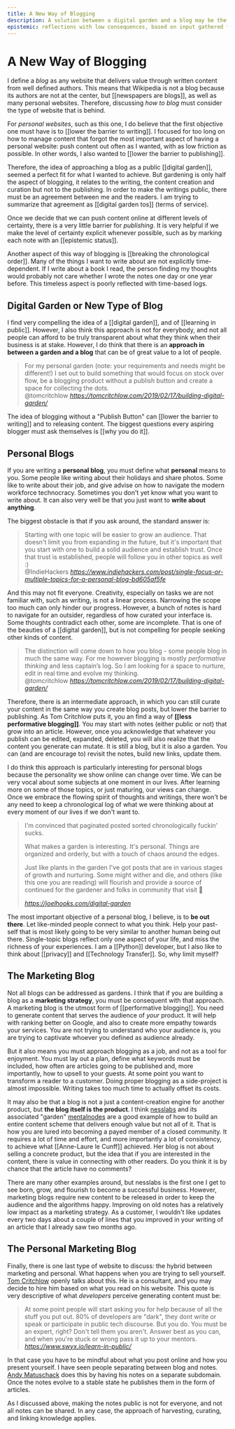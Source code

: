 ```yaml
---
title: A New Way of Blogging
description: A solution between a digital garden and a blog may be the answer many content creators are looking for.
epistemic: reflections with low consequences, based on input gathered from other online sources, and conscious practice. Associated risks are not fully developed
---
```

# A New Way of Blogging
I define a *blog* as any website that delivers value through written content from well defined authors. This means that Wikipedia is not a blog because its authors are not at the center, but [[newspapers are blogs]], as well as many personal websites. Therefore, discussing *how to blog* must consider the type of website that is behind. 

For *personal websites*, such as this one, I do believe that the first objective one must have is to [[lower the barrier to writing]]. I focused for too long on how to manage content that forgot the most important aspect of having a personal website: push content out often as I wanted, with as low friction as possible. In other words, I also wanted to [[lower the barrier to publishing]]. 

Therefore, the idea of approaching a blog as a public [[digital garden]], seemed a perfect fit for what I wanted to achieve. But gardening is only half the aspect of blogging, it relates to the writing, the content creation and curation but not to the publishing. In order to make the writings public, there must be an agreement between me and the readers. I am trying to summarize that agreement as [[digital garden tos]] (terms of service). 

Once we decide that we can push content online at different levels of certainty, there is a very little barrier for *publishing*. It is very helpful if we make the level of certainty explicit whenever possible, such as by marking each note with an [[epistemic status]]. 

Another aspect of this way of blogging is [[breaking the chronological order]]. Many of the things I want to write about are not explicitly time-dependent. If I write about a book I read, the person finding my thoughts would probably not care whether I wrote the notes one day or one year before. This timeless aspect is poorly reflected with time-based logs. 

## Digital Garden or New Type of Blog
I find very compelling the idea of a [[digital garden]], and of [[learning in public]]. However, I also think this approach is not for everybody, and not all people can afford to be truly transparent about what they think when their business is at stake. However, I do think that there is an **approach in between a garden and a blog** that can be of great value to a lot of people. 

<blockquote class="quoteback" darkmode="" data-title="Building%20a%20digital%20garden" data-author="@tomcritchlow" cite="https://tomcritchlow.com/2019/02/17/building-digital-garden/">
For my personal garden (note: your requirements and needs might be different!) I set out to build something that would focus on stock over flow, be a blogging product without a publish button and create a space for collecting the dots.
<footer>@tomcritchlow <cite><a href="https://tomcritchlow.com/2019/02/17/building-digital-garden/">https://tomcritchlow.com/2019/02/17/building-digital-garden/</a></cite></footer>
</blockquote>
<script note="" src="https://cdn.jsdelivr.net/gh/Blogger-Peer-Review/quotebacks@1/quoteback.js"></script>

The idea of blogging without a "Publish Button" can [[lower the barrier to writing]] and to releasing content. The biggest questions every aspiring blogger must ask themselves is [[why you do it]]. 

## Personal Blogs
If you are writing a **personal blog**, you must define what **personal** means to you. Some people like writing about their holidays and share photos. Some like to write about their job, and give advise on how to navigate the modern workforce technocracy. Sometimes you don't yet know what you want to write about. It can also very well be that you just want to **write about anything**. 

The biggest obstacle is that if you ask around, the standard answer is:

<blockquote class="quoteback" darkmode="" data-title="Single-focus%20or%20multiple%20topics%20for%20a%20personal%20blog%3F" data-author="@IndieHackers" cite="https://www.indiehackers.com/post/single-focus-or-multiple-topics-for-a-personal-blog-bd605af5fe">Starting with one topic will be easier to grow an audience. That doesn't limit you from expanding in the future, but it's important that you start with one to build a solid audience and establish trust. Once that trust is established, people will follow you in other topics as well :)
<footer>@IndieHackers <cite><a href="https://www.indiehackers.com/post/single-focus-or-multiple-topics-for-a-personal-blog-bd605af5fe">https://www.indiehackers.com/post/single-focus-or-multiple-topics-for-a-personal-blog-bd605af5fe</a></cite></footer>
</blockquote>
<script note="" src="https://cdn.jsdelivr.net/gh/Blogger-Peer-Review/quotebacks@1/quoteback.js"></script>

And this may not fit everyone. Creativity, especially on tasks we are not familiar with, such as writing, is not a linear process. Narrowing the scope too much can only hinder our progress. However, a bunch of notes is hard to navigate for an outsider, regardless of how curated your interface is. Some thoughts contradict each other, some are incomplete. That is one of the beauties of a [[digital garden]], but is not compelling for people seeking other kinds of content. 

<blockquote class="quoteback" darkmode="" data-title="Building%20a%20digital%20garden" data-author="@tomcritchlow" cite="https://tomcritchlow.com/2019/02/17/building-digital-garden/">The distinction will come down to how you blog - some people blog in much the same way. For me however blogging is mostly <em>performative thinking</em> and less captain’s log. So I am looking for a space to nurture, edit in real time and evolve my thinking.
<footer>@tomcritchlow <cite><a href="https://tomcritchlow.com/2019/02/17/building-digital-garden/">https://tomcritchlow.com/2019/02/17/building-digital-garden/</a></cite></footer>
</blockquote>
<script note="" src="https://cdn.jsdelivr.net/gh/Blogger-Peer-Review/quotebacks@1/quoteback.js"></script>

Therefore, there is an intermediate approach, in which you can still curate your content in the same way you create blog posts, but lower the barrier to publishing. As Tom Critchlow puts it, you an find a way of **[[less performative blogging]]**. You may start with notes (either public or not) that grow into an article. However, once you acknowledge that whatever you publish can be edited, expanded, deleted, you will also realize that the content you generate can mutate. It is still a blog, but it is also a garden. You can (and are encourage to) revisit the notes, build new links, update them. 

I do think this approach is particularly interesting for personal blogs because the personality we show online can change over time. We can be very vocal about some subjects at one moment in our lives. After learning more on some of those topics, or just maturing, our views can change. Once we embrace the flowing spirit of thoughts and writings, there won't be any need to keep a chronological log of what we were thinking about at every moment of our lives if we don't want to.

<blockquote class="quoteback" darkmode="" data-title="%F0%9F%8C%B1%20My%20blog%20is%20a%20digital%20garden%2C%20not%20a%20blog" data-author="" cite="https://joelhooks.com/digital-garden">
<p class="css-yw8fqx e1tutuyt0">I'm convinced that paginated posted sorted chronologically fuckin' sucks.</p><p class="css-yw8fqx e1tutuyt0">What makes a garden is interesting. It's personal. Things are organized and orderly, but with a touch of chaos around the edges.</p><p class="css-yw8fqx e1tutuyt0">Just like plants in the garden I've got posts that are in various stages of growth and nurturing. Some might wither and die, and others (like this one you are reading) will flourish and provide a source of continued for the gardener and folks in community that visit 👋</p>
<footer> <cite><a href="https://joelhooks.com/digital-garden">https://joelhooks.com/digital-garden</a></cite></footer>
</blockquote>
<script note="" src="https://cdn.jsdelivr.net/gh/Blogger-Peer-Review/quotebacks@1/quoteback.js"></script>

The most important objective of a personal blog, I believe, is to **be out there**. Let like-minded people connect to what you think. Help your past-self that is most likely going to be very similar to another human being out there. Single-topic blogs reflect only one aspect of your life, and miss the richness of your experiences. I am a [[Python]] developer, but I also like to think about [[privacy]] and [[Technology Transfer]]. So, why limit myself?

## The Marketing Blog
Not all blogs can be addressed as gardens. I think that if you are building a blog as a **marketing strategy**, you must be consequent with that approach. A marketing blog is the utmost form of [[performative blogging]]. You need to generate content that serves the audience of *your* product. It will help with ranking better on Google, and also to create more empathy towards your services. You are not trying to understand who your audience is, you are trying to captivate whoever you defined as audience already.

But it also means you must approach blogging as a job, and not as a tool for enjoyment. You must lay out a plan, define what keywords must be included, how often are articles going to be published and, more importantly, how to upsell to your guests. At some point you want to transform a reader to a customer. Doing proper blogging as a side-project is almost impossible. Writing takes too much time to actually offset its costs. 

It may also be that a blog is not a just a content-creation engine for another product, but **the blog itself is the product**. I think [nesslabs](https://nesslabs.com/) and its associated "garden" [mentalnodes](https://www.mentalnodes.com/) are a good example of how to build an entire content scheme that delivers enough value but not all of it. That is how you are lured into becoming a payed member of a closed community. It requires a lot of time and effort, and more importantly a lot of consistency, to achieve what [[Anne-Laure le Cunff]] achieved. Her blog is not about selling a concrete product, but the idea that if you are interested in the content, there is value in connecting with other readers. Do you think it is by chance that the article have no comments? 

There are many other examples around, but nesslabs is the first one I get to see born, grow, and flourish to become a successful business. However, marketing blogs require new content to be released in order to keep the audience and the algorithms happy. Improving on old notes has a relatively low impact as a marketing strategy. As a customer, I wouldn't like updates every two days about a couple of lines that you improved in your writing of an article that I already saw two months ago. 

## The Personal Marketing Blog
Finally, there is one last type of website to discuss: the hybrid between marketing and personal. What happens when you are trying to sell yourself. [Tom Critchlow](https://tomcritchlow.com) openly talks about this. He is a consultant, and you may decide to hire him based on what you read on his website. This quote is very descriptive of what *developers* perceive generating content must be:

<blockquote class="quoteback" darkmode="" data-title="Learn%20In%20Public%3A%20The%20fastest%20way%20to%20learn" data-author="" cite="https://www.swyx.io/learn-in-public/">
At some point people will start asking you for help because of all the stuff you put out. 80% of developers are "dark", they dont write or speak or participate in public tech discourse. But you do. You must be an expert, right? Don't tell them you aren't. Answer best as you can, and when you're stuck or wrong pass it up to your mentors.
<footer> <cite><a href="https://www.swyx.io/learn-in-public/">https://www.swyx.io/learn-in-public/</a></cite></footer>
</blockquote>
<script note="" src="https://cdn.jsdelivr.net/gh/Blogger-Peer-Review/quotebacks@1/quoteback.js"></script>

In that case you have to be mindful about what you post online and how you present yourself. I have seen people separating between blog and notes. [Andy Matuschack](notes.andymatuschak.org/) does this by having his notes on a separate subdomain. Once the notes evolve to a stable state he publishes them in the form of articles.  

As I discussed above, making the notes public is not for everyone, and not all notes can be shared. In any case, the approach of harvesting, curating, and linking knowledge applies. 